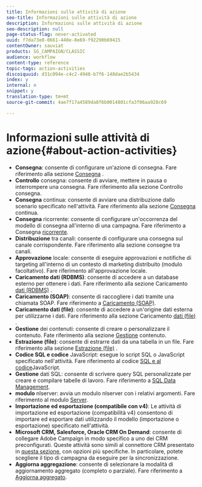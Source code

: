 ```yaml
---
title: Informazioni sulle attività di azione
seo-title: Informazioni sulle attività di azione
description: Informazioni sulle attività di azione
seo-description: null
page-status-flag: never-activated
uuid: f7da73e0-0661-440e-8e69-f92290b69415
contentOwner: sauviat
products: SG_CAMPAIGN/CLASSIC
audience: workflow
content-type: reference
topic-tags: action-activities
discoiquuid: d31c094e-c4c2-4948-b7f6-148dae2b5434
index: y
internal: n
snippet: y
translation-type: tm+mt
source-git-commit: 4ae7f17a4589da8f6b0014801cfa3f06aa928c69

---
```



# Informazioni sulle attività di azione{#about-action-activities}

* **Consegna**: consente di configurare un&#39;azione di consegna. Fare riferimento alla sezione [Consegna](../../workflow/using/delivery.md) .
* **Controllo** consegna: consente di avviare, mettere in pausa o interrompere una consegna. Fare riferimento alla sezione Controllo [](../../workflow/using/delivery-control.md) consegna.
* **Consegna** continua: consente di avviare una distribuzione dallo scenario specificato nell&#39;attività. Fare riferimento alla sezione [Consegna](../../workflow/using/continuous-delivery.md) continua.
* **Consegna** ricorrente: consente di configurare un&#39;occorrenza del modello di consegna all&#39;interno di una campagna. Fare riferimento a Consegna [ricorrente](../../workflow/using/recurring-delivery.md).
* **Distribuzione** tra canali: consente di configurare una consegna sul canale corrispondente. Fare riferimento alla sezione consegne [](../../workflow/using/cross-channel-deliveries.md) tra canali.
* **Approvazione** locale: consente di eseguire approvazioni e notifiche di targeting all&#39;interno di un contesto di marketing distribuito (modulo facoltativo). Fare riferimento all&#39;approvazione [](../../workflow/using/local-approval.md)locale.
* **Caricamento dati (RDBMS)**: consente di accedere a un database esterno per ottenere i dati. Fare riferimento alla sezione Caricamento [dati (RDBMS)](../../workflow/using/data-loading--rdbms-.md) .
* **Caricamento (SOAP)**: consente di raccogliere i dati tramite una chiamata SOAP. Fare riferimento a [Caricamento (SOAP)](../../workflow/using/loading--soap-.md).
* **Caricamento dati (file)**: consente di accedere a un&#39;origine dati esterna per utilizzarne i dati. Fare riferimento alla sezione Caricamento [dati (file)](../../workflow/using/data-loading--file-.md) .
* **Gestione** dei contenuti: consente di creare o personalizzare il contenuto. Fate riferimento alla sezione [Gestione](../../workflow/using/content-management.md) contenuto.
* **Estrazione (file)**: consente di estrarre dati da una tabella in un file. Fare riferimento alla sezione [Estrazione (file)](../../workflow/using/extraction--file-.md) .
* **Codice SQL e codice** JavaScript: esegue lo script SQL o JavaScript specificato nell&#39;attività. Fare riferimento al codice [SQL e al codice](../../workflow/using/sql-code-and-javascript-code.md)JavaScript.
* **Gestione** dati SQL: consente di scrivere query SQL personalizzate per creare e compilare tabelle di lavoro. Fare riferimento a [SQL Data Management](../../workflow/using/sql-data-management.md).
* **modulo** nlserver: avvia un modulo nlserver con i relativi argomenti. Fare riferimento al modulo [Server](../../workflow/using/nlserver-module.md).
* **Importazione ed esportazione (compatibile con v4)**: Le attività di importazione ed esportazione (compatibilità v4) consentono di importare ed esportare dati utilizzando il modello (importazione o esportazione) specificato nell&#39;attività.
* **Microsoft CRM, Salesforce, Oracle CRM On Demand**: consente di collegare Adobe Campaign in modo specifico a uno dei CRM preconfigurati. Queste attività sono simili al connettore CRM presentato in [questa sezione](../../workflow/using/crm-connector.md), con opzioni più specifiche. In particolare, potete scegliere il tipo di campagna da eseguire per la sincronizzazione.
* **Aggiorna aggregazione**: consente di selezionare la modalità di aggiornamento aggregato (completo o parziale). Fare riferimento a [Aggiorna aggregato](../../workflow/using/update-aggregate.md).
